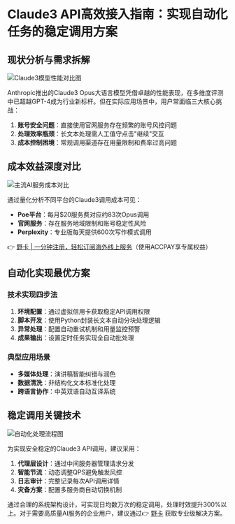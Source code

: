 # Claude3 API高效接入指南：实现自动化任务的稳定调用方案

## 现状分析与需求拆解
![Claude3模型性能对比图](https://bbtdd.com/wp-content/uploads/img/530173172.webp)

Anthropic推出的Claude3 Opus大语言模型凭借卓越的性能表现，在多维度评测中已超越GPT-4成为行业新标杆。但在实际应用场景中，用户常面临三大核心挑战：

1. **账号安全问题**：直接使用官网服务存在频繁的账号风控问题
2. **处理效率瓶颈**：长文本处理需人工值守点击"继续"交互
3. **成本控制困境**：常规调用渠道存在用量限制和费率过高问题

## 成本效益深度对比
![主流AI服务成本对比](https://bbtdd.com/wp-content/uploads/img/6571238560845648.webp)

通过量化分析不同平台的Claude3调用成本可见：
- **Poe平台**：每月$20服务费对应约83次Opus调用
- **官网服务**：存在服务地域限制和账号稳定性风险
- **Perplexity**：专业版每天提供600次写作模式调用

👉 [野卡 | 一分钟注册，轻松订阅海外线上服务](https://bbtdd.com/yeka)（使用ACCPAY享专属权益）

## 自动化实现最优方案
### 技术实现四步法
1. **环境配置**：通过虚拟信用卡获取稳定API调用权限
2. **脚本开发**：使用Python封装长文本自动分块处理逻辑
3. **异常处理**：配置自动重试机制和用量监控预警
4. **成果输出**：设置定时任务实现全自动批处理

### 典型应用场景
- **多媒体处理**：演讲稿智能纠错与润色
- **数据清洗**：非结构化文本标准化处理
- **跨语言协作**：中英双语自动互译系统

## 稳定调用关键技术
![自动化处理流程图](https://bbtdd.com/wp-content/uploads/img/45451797.webp)

为实现安全稳定的Claude3 API调用，建议采用：
1. **代理层设计**：通过中间服务器管理请求分发
2. **智能节流**：动态调整QPS避免触发风控
3. **日志审计**：完整记录每次API调用详情
4. **灾备方案**：配置多服务商自动切换机制

通过合理的系统架构设计，可实现日均数万次的稳定调用，处理时效提升300%以上。对于需要高质量AI服务的企业用户，建议通过👉 [野卡](https://bbtdd.com/yeka) 获取专业级解决方案。